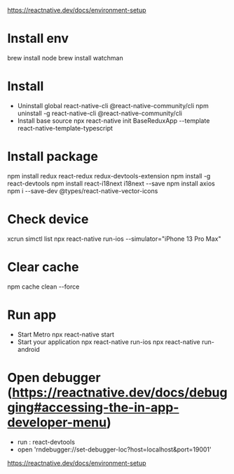 https://reactnative.dev/docs/environment-setup

# Install env
brew install node
brew install watchman

# Install
- Uninstall global react-native-cli @react-native-community/cli
npm uninstall -g react-native-cli @react-native-community/cli
- Install base source
npx react-native init BaseReduxApp --template react-native-template-typescript

# Install package
npm install redux react-redux redux-devtools-extension
npm install -g react-devtools
npm install react-i18next i18next --save
npm install axios
npm i --save-dev @types/react-native-vector-icons

# Check device 
xcrun simctl list
npx react-native run-ios --simulator="iPhone 13 Pro Max"

# Clear cache
npm cache clean --force


# Run app
- Start Metro
npx react-native start
- Start your application
npx react-native run-ios
npx react-native run-android

# Open debugger (https://reactnative.dev/docs/debugging#accessing-the-in-app-developer-menu)
- run : react-devtools
- open 'rndebugger://set-debugger-loc?host=localhost&port=19001'

https://reactnative.dev/docs/environment-setup
